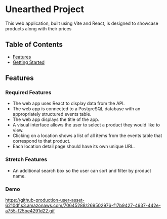 # Unearthed Project

This web application, built using Vite and React, is designed to showcase products along with their prices

## Table of Contents
- [Features](#features)
- [Getting Started](#getting-started)

## Features

### Required Features
- The web app uses React to display data from the API.
- The web app is connected to a PostgreSQL database with an appropriately structured events table.
- The web app displays the title of the app.
- A visual interface allows the user to select a product they would like to view.
- Clicking on a location shows a list of all items from the events table that correspond to that product.
- Each location detail page should have its own unique URL.

### Stretch Features
- An additional search box so the user can sort and filter by product name.

### Demo

https://github-production-user-asset-6210df.s3.amazonaws.com/70645288/269502976-f17b9427-4937-442e-a755-f25be4291d22.gif
